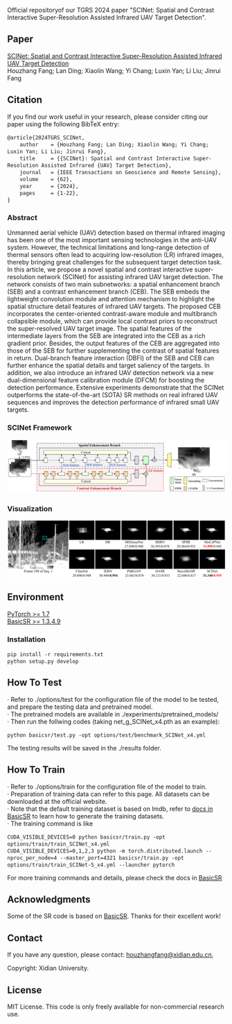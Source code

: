 Official repositoryof our TGRS 2024 paper "SCINet: Spatial and Contrast Interactive Super-Resolution Assisted Infrared UAV Target Detection".

## Paper

[SCINet: Spatial and Contrast Interactive Super-Resolution Assisted Infrared UAV Target Detection](https://ieeexplore.ieee.org/document/10701558)   
Houzhang Fang; Lan Ding; Xiaolin Wang; Yi Chang; Luxin Yan; Li Liu; Jinrui Fang

## Citation
If you find our work useful in your research, please consider citing our paper using the following BibTeX entry:
```
@article{2024TGRS_SCINet,
    author    = {Houzhang Fang; Lan Ding; Xiaolin Wang; Yi Chang; Luxin Yan; Li Liu; Jinrui Fang},
    title     = {{SCINet}: Spatial and Contrast Interactive Super-Resolution Assisted Infrared {UAV} Target Detection},
    journal   = {IEEE Transactions on Geoscience and Remote Sensing},
    volume    = {62},
    year      = {2024},
    pages     = {1-22},
}
```

### Abstract

Unmanned aerial vehicle (UAV) detection based on thermal infrared imaging has been one of the most important sensing technologies in the anti-UAV system. However, the technical limitations and long-range detection of thermal sensors often lead to acquiring low-resolution (LR) infrared images, thereby bringing great challenges for the subsequent target detection task. In this article, we propose a novel spatial and contrast interactive super-resolution network (SCINet) for assisting infrared UAV target detection. The network consists of two main subnetworks: a spatial enhancement branch (SEB) and a contrast enhancement branch (CEB). The SEB embeds the lightweight convolution module and attention mechanism to highlight the spatial structure detail features of infrared UAV targets. The proposed CEB incorporates the center-oriented contrast-aware module and multibranch collapsible module, which can provide local contrast priors to reconstruct the super-resolved UAV target image. The spatial features of the intermediate layers from the SEB are integrated into the CEB as a rich gradient prior. Besides, the output features of the CEB are aggregated into those of the SEB for further supplementing the contrast of spatial features in return. Dual-branch feature interaction (DBFI) of the SEB and CEB can further enhance the spatial details and target saliency of the targets. In addition, we also introduce an infrared UAV detection network via a new dual-dimensional feature calibration module (DFCM) for boosting the detection performance. Extensive experiments demonstrate that the SCINet outperforms the state-of-the-art (SOTA) SR methods on real infrared UAV sequences and improves the detection performance of infrared small UAV targets. 

### SCINet Framework

![image-20250407200916034](./assets/SCINet_Framework.png)

### Visualization

![image-20250407201214584](./assets/Visualization.png)

## Environment

[PyTorch >= 1.7](https://pytorch.org/)  
[BasicSR >= 1.3.4.9](https://github.com/XPixelGroup/BasicSR)

### Installation

```
pip install -r requirements.txt
python setup.py develop
```

## How To Test

· Refer to ./options/test for the configuration file of the model to be tested, and prepare the testing data and pretrained model.  
· The pretrained models are available in ./experiments/pretrained_models/  
· Then run the follwing codes (taking net_g_SCINet_x4.pth as an example):  

```shell
python basicsr/test.py -opt options/test/benchmark_SCINet_x4.yml
```

The testing results will be saved in the ./results folder.

## How To Train

· Refer to ./options/train for the configuration file of the model to train.  
· Preparation of training data can refer to this page. All datasets can be downloaded at the official website.  
· Note that the default training dataset is based on lmdb, refer to [docs in BasicSR](https://github.com/XPixelGroup/BasicSR/blob/master/docs/DatasetPreparation.md) to learn how to generate the training datasets.  
· The training command is like  

```shell
CUDA_VISIBLE_DEVICES=0 python basicsr/train.py -opt options/train/train_SCINet_x4.yml
CUDA_VISIBLE_DEVICES=0,1,2,3 python -m torch.distributed.launch --nproc_per_node=4 --master_port=4321 basicsr/train.py -opt options/train/train_SCINet-S_x4.yml --launcher pytorch
```

For more training commands and details, please check the docs in [BasicSR](https://github.com/XPixelGroup/BasicSR)  

## Acknowledgments
Some of the SR code is based on [BasicSR](https://github.com/XPixelGroup/BasicSR/). Thanks for their excellent work!

## Contact
If you have any question, please contact: houzhangfang@xidian.edu.cn,

Copyright: Xidian University.

## License
MIT License. This code is only freely available for non-commercial research use.
